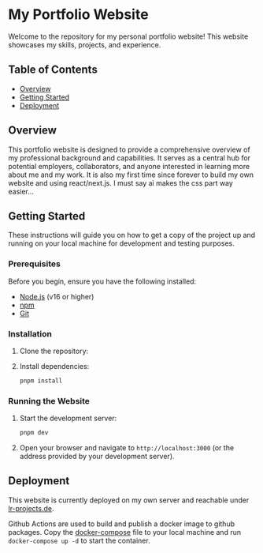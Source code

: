 # My Portfolio Website

Welcome to the repository for my personal portfolio website! This website showcases my skills, projects, and experience.

## Table of Contents

*   [Overview](#overview)
*   [Getting Started](#getting-started)
*   [Deployment](#deployment)

## Overview

This portfolio website is designed to provide a comprehensive overview of my professional background and capabilities. It serves as a central hub for potential employers, collaborators, and anyone interested in learning more about me and my work. It is also my first time since forever to build my own website and using react/next.js. I must say ai makes the css part way easier...

## Getting Started

These instructions will guide you on how to get a copy of the project up and running on your local machine for development and testing purposes.

### Prerequisites

Before you begin, ensure you have the following installed:

*   [Node.js](https://nodejs.org/en/) (v16 or higher)
*   [npm](https://www.npmjs.com/)
*   [Git](https://git-scm.com/)

### Installation

1.  Clone the repository:

2.  Install dependencies:

    ```bash
    pnpm install
    ```

### Running the Website

1.  Start the development server:

    ```bash
    pnpm dev
    ```

2.  Open your browser and navigate to `http://localhost:3000` (or the address provided by your development server).

## Deployment

This website is currently deployed on my own server and reachable under [lr-projects.de](https://lr-projects.de).

Github Actions are used to build and publish a docker image to github packages. Copy the [docker-compose](./docker-compose.yml) file to your local machine and run `docker-compose up -d` to start the container.

